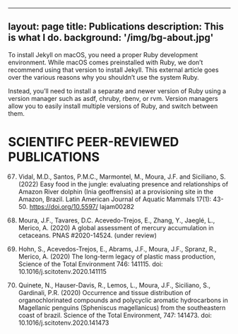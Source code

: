 
---
layout: page
title: Publications
description: This is what I do.
background: '/img/bg-about.jpg'
---

To install Jekyll on macOS, you need a proper Ruby development environment. While macOS comes preinstalled with Ruby, we don’t recommend using that version to install Jekyll. This external article goes over the various reasons why you shouldn’t use the system Ruby.

Instead, you’ll need to install a separate and newer version of Ruby using a version manager such as asdf, chruby, rbenv, or rvm. Version managers allow you to easily install multiple versions of Ruby, and switch between them.



# SCIENTIFC PEER-REVIEWED PUBLICATIONS

67. Vidal, M.D., Santos, P.M.C., Marmontel, M., Moura, J.F. and Siciliano, S. (2022) Easy food in the jungle: evaluating presence and relationships of Amazon River dolphin (Inia geoffrensis) at a provisioning site in the Amazon, Brazil. Latin American Journal of Aquatic Mammals 17(1): 43-50. https://doi.org/10.5597/ lajam00282

66. Moura, J.F., Tavares, D.C. Acevedo-Trejos, E., Zhang, Y., Jaeglé, L., Merico, A. (2020) A global assessment of mercury accumulation in cetaceans. PNAS #2020-14524. (under review)

65. Hohn, S., Acevedos-Trejos, E., Abrams, J.F., Moura, J.F., Spranz, R., Merico, A. (2020) The long-term legacy of plastic mass production, Science of the Total Environment 746: 141115. doi: 10.1016/j.scitotenv.2020.141115

64. Quinete, N., Hauser-Davis, R., Lemos, L., Moura, J.F., Siciliano, S., Gardinali, P.R. (2020) Occurrence and tissue distribution of organochlorinated compounds and polycyclic aromatic hydrocarbons in Magellanic penguins (Spheniscus magellanicus) from the southeastern coast of brazil. Science of the Total Environment, 747: 141473. doi: 10.1016/j.scitotenv.2020.141473
